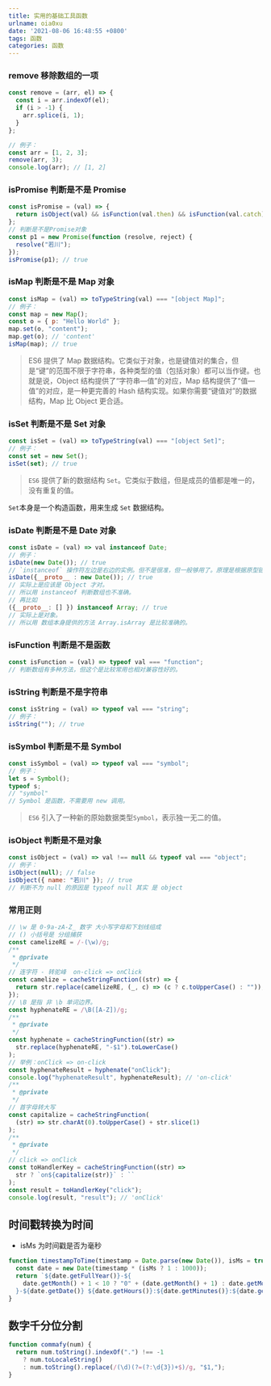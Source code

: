 ```yaml
---
title: 实用的基础工具函数
urlname: oia0xu
date: '2021-08-06 16:48:55 +0800'
tags: 函数
categories: 函数
---
```


### remove 移除数组的一项

```javascript
const remove = (arr, el) => {
  const i = arr.indexOf(el);
  if (i > -1) {
    arr.splice(i, 1);
  }
};

// 例子：
const arr = [1, 2, 3];
remove(arr, 3);
console.log(arr); // [1, 2]
```

### isPromise 判断是不是 Promise

```javascript
const isPromise = (val) => {
  return isObject(val) && isFunction(val.then) && isFunction(val.catch);
};
// 判断是不是Promise对象
const p1 = new Promise(function (resolve, reject) {
  resolve("若川");
});
isPromise(p1); // true
```

### isMap 判断是不是 Map 对象

```javascript
const isMap = (val) => toTypeString(val) === "[object Map]";
// 例子：
const map = new Map();
const o = { p: "Hello World" };
map.set(o, "content");
map.get(o); // 'content'
isMap(map); // true
```

> ES6 提供了 Map 数据结构。它类似于对象，也是键值对的集合，但是“键”的范围不限于字符串，各种类型的值（包括对象）都可以当作键。也就是说，Object 结构提供了“字符串—值”的对应，Map 结构提供了“值—值”的对应，是一种更完善的 Hash 结构实现。如果你需要“键值对”的数据结构，Map 比 Object 更合适。

### isSet 判断是不是 Set 对象

```javascript
const isSet = (val) => toTypeString(val) === "[object Set]";
// 例子：
const set = new Set();
isSet(set); // true
```

> `ES6` 提供了新的数据结构 `Set`。它类似于数组，但是成员的值都是唯一的，没有重复的值。

`Set`本身是一个构造函数，用来生成 `Set` 数据结构。

### isDate 判断是不是 Date 对象

```javascript
const isDate = (val) => val instanceof Date;
// 例子：
isDate(new Date()); // true
// `instanceof` 操作符左边是右边的实例。但不是很准，但一般够用了。原理是根据原型链向上查找的。
isDate({__proto__ : new Date()); // true
// 实际上是应该是 Object 才对。
// 所以用 instanceof 判断数组也不准确。
// 再比如
({__proto__: [] }) instanceof Array; // true
// 实际上是对象。
// 所以用 数组本身提供的方法 Array.isArray 是比较准确的。
```

### isFunction 判断是不是函数

```javascript
const isFunction = (val) => typeof val === "function";
// 判断数组有多种方法，但这个是比较常用也相对兼容性好的。
```

### isString 判断是不是字符串

```javascript
const isString = (val) => typeof val === "string";
// 例子：
isString(""); // true
```

### isSymbol 判断是不是 Symbol

```javascript
const isSymbol = (val) => typeof val === "symbol";
// 例子：
let s = Symbol();
typeof s;
// "symbol"
// Symbol 是函数，不需要用 new 调用。
```

> `ES6` 引入了一种新的原始数据类型`Symbol`，表示独一无二的值。

### isObject 判断是不是对象

```javascript
const isObject = (val) => val !== null && typeof val === "object";
// 例子：
isObject(null); // false
isObject({ name: "若川" }); // true
// 判断不为 null 的原因是 typeof null 其实 是 object
```

### 常用正则

```javascript
// \w 是 0-9a-zA-Z_ 数字 大小写字母和下划线组成
// () 小括号是 分组捕获
const camelizeRE = /-(\w)/g;
/**
 * @private
 */
// 连字符 - 转驼峰  on-click => onClick
const camelize = cacheStringFunction((str) => {
  return str.replace(camelizeRE, (_, c) => (c ? c.toUpperCase() : ""));
});
// \B 是指 非 \b 单词边界。
const hyphenateRE = /\B([A-Z])/g;
/**
 * @private
 */
const hyphenate = cacheStringFunction((str) =>
  str.replace(hyphenateRE, "-$1").toLowerCase()
);
// 举例：onClick => on-click
const hyphenateResult = hyphenate("onClick");
console.log("hyphenateResult", hyphenateResult); // 'on-click'
/**
 * @private
 */
// 首字母转大写
const capitalize = cacheStringFunction(
  (str) => str.charAt(0).toUpperCase() + str.slice(1)
);
/**
 * @private
 */
// click => onClick
const toHandlerKey = cacheStringFunction((str) =>
  str ? `on${capitalize(str)}` : ``
);
const result = toHandlerKey("click");
console.log(result, "result"); // 'onClick'
```

## 时间戳转换为时间

- isMs 为时间戳是否为毫秒

```javascript
function timestampToTime(timestamp = Date.parse(new Date()), isMs = true) {
  const date = new Date(timestamp * (isMs ? 1 : 1000));
  return `${date.getFullYear()}-${
    date.getMonth() + 1 < 10 ? "0" + (date.getMonth() + 1) : date.getMonth() + 1
  }-${date.getDate()} ${date.getHours()}:${date.getMinutes()}:${date.getSeconds()}`;
}
```

## 数字千分位分割

```javascript
function commafy(num) {
  return num.toString().indexOf(".") !== -1
    ? num.toLocaleString()
    : num.toString().replace(/(\d)(?=(?:\d{3})+$)/g, "$1,");
}
```
